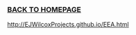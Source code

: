 ### [BACK TO HOMEPAGE](https://ejwilcoxprojects.github.io)

http://EJWilcoxProjects.github.io/EEA.html
